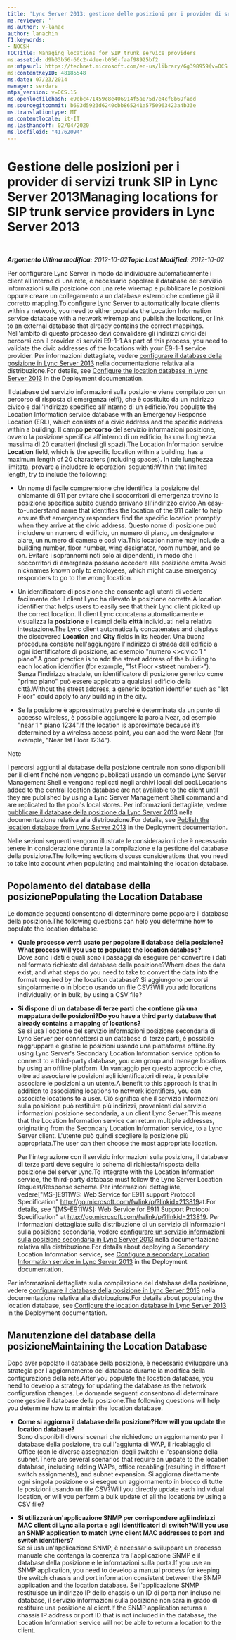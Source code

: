 ```yaml
---
title: 'Lync Server 2013: gestione delle posizioni per i provider di servizi trunk SIP'
ms.reviewer: ''
ms.author: v-lanac
author: lanachin
f1.keywords:
- NOCSH
TOCTitle: Managing locations for SIP trunk service providers
ms:assetid: d9b33b56-66c2-4dee-b056-faaf98925bf2
ms:mtpsurl: https://technet.microsoft.com/en-us/library/Gg398959(v=OCS.15)
ms:contentKeyID: 48185548
ms.date: 07/23/2014
manager: serdars
mtps_version: v=OCS.15
ms.openlocfilehash: e9ebc471459c8e406914f5a075d7e4cf8b69fadd
ms.sourcegitcommit: b693d5923d6240cbb865241a5750963423a4b33e
ms.translationtype: MT
ms.contentlocale: it-IT
ms.lasthandoff: 02/04/2020
ms.locfileid: "41762094"
---
```

<div data-xmlns="http://www.w3.org/1999/xhtml">

<div class="topic" data-xmlns="http://www.w3.org/1999/xhtml" data-msxsl="urn:schemas-microsoft-com:xslt" data-cs="http://msdn.microsoft.com/en-us/">

<div data-asp="http://msdn2.microsoft.com/asp">

# <a name="managing-locations-for-sip-trunk-service-providers-in-lync-server-2013"></a><span data-ttu-id="5cf85-102">Gestione delle posizioni per i provider di servizi trunk SIP in Lync Server 2013</span><span class="sxs-lookup"><span data-stu-id="5cf85-102">Managing locations for SIP trunk service providers in Lync Server 2013</span></span>

</div>

<div id="mainSection">

<div id="mainBody">

<span> </span>

<span data-ttu-id="5cf85-103">_**Argomento Ultima modifica:** 2012-10-02_</span><span class="sxs-lookup"><span data-stu-id="5cf85-103">_**Topic Last Modified:** 2012-10-02_</span></span>

<span data-ttu-id="5cf85-104">Per configurare Lync Server in modo da individuare automaticamente i client all'interno di una rete, è necessario popolare il database del servizio informazioni sulla posizione con una rete wiremap e pubblicare le posizioni oppure creare un collegamento a un database esterno che contiene già il corretto mapping.</span><span class="sxs-lookup"><span data-stu-id="5cf85-104">To configure Lync Server to automatically locate clients within a network, you need to either populate the Location Information service database with a network wiremap and publish the locations, or link to an external database that already contains the correct mappings.</span></span> <span data-ttu-id="5cf85-105">Nell'ambito di questo processo devi convalidare gli indirizzi civici dei percorsi con il provider di servizi E9-1-1.</span><span class="sxs-lookup"><span data-stu-id="5cf85-105">As part of this process, you need to validate the civic addresses of the locations with your E9-1-1 service provider.</span></span> <span data-ttu-id="5cf85-106">Per informazioni dettagliate, vedere [configurare il database della posizione in Lync Server 2013](lync-server-2013-configure-the-location-database.md) nella documentazione relativa alla distribuzione.</span><span class="sxs-lookup"><span data-stu-id="5cf85-106">For details, see [Configure the location database in Lync Server 2013](lync-server-2013-configure-the-location-database.md) in the Deployment documentation.</span></span>

<span data-ttu-id="5cf85-107">Il database del servizio informazioni sulla posizione viene compilato con un percorso di risposta di emergenza (elfi), che è costituito da un indirizzo civico e dall'indirizzo specifico all'interno di un edificio.</span><span class="sxs-lookup"><span data-stu-id="5cf85-107">You populate the Location Information service database with an Emergency Response Location (ERL), which consists of a civic address and the specific address within a building.</span></span> <span data-ttu-id="5cf85-108">Il campo **percorso** del servizio informazioni posizione, ovvero la posizione specifica all'interno di un edificio, ha una lunghezza massima di 20 caratteri (inclusi gli spazi).</span><span class="sxs-lookup"><span data-stu-id="5cf85-108">The Location Information service **Location** field, which is the specific location within a building, has a maximum length of 20 characters (including spaces).</span></span> <span data-ttu-id="5cf85-109">In tale lunghezza limitata, provare a includere le operazioni seguenti:</span><span class="sxs-lookup"><span data-stu-id="5cf85-109">Within that limited length, try to include the following:</span></span>

  - <span data-ttu-id="5cf85-110">Un nome di facile comprensione che identifica la posizione del chiamante di 911 per evitare che i soccorritori di emergenza trovino la posizione specifica subito quando arrivano all'indirizzo civico.</span><span class="sxs-lookup"><span data-stu-id="5cf85-110">An easy-to-understand name that identifies the location of the 911 caller to help ensure that emergency responders find the specific location promptly when they arrive at the civic address.</span></span> <span data-ttu-id="5cf85-111">Questo nome di posizione può includere un numero di edificio, un numero di piano, un designatore alare, un numero di camera e così via.</span><span class="sxs-lookup"><span data-stu-id="5cf85-111">This location name may include a building number, floor number, wing designator, room number, and so on.</span></span> <span data-ttu-id="5cf85-112">Evitare i soprannomi noti solo ai dipendenti, in modo che i soccorritori di emergenza possano accedere alla posizione errata.</span><span class="sxs-lookup"><span data-stu-id="5cf85-112">Avoid nicknames known only to employees, which might cause emergency responders to go to the wrong location.</span></span>

  - <span data-ttu-id="5cf85-113">Un identificatore di posizione che consente agli utenti di vedere facilmente che il client Lync ha rilevato la posizione corretta.</span><span class="sxs-lookup"><span data-stu-id="5cf85-113">A location identifier that helps users to easily see that their Lync client picked up the correct location.</span></span> <span data-ttu-id="5cf85-114">Il client Lync concatena automaticamente e visualizza la **posizione** e i campi della **città** individuati nella relativa intestazione.</span><span class="sxs-lookup"><span data-stu-id="5cf85-114">The Lync client automatically concatenates and displays the discovered **Location** and **City** fields in its header.</span></span> <span data-ttu-id="5cf85-115">Una buona procedura consiste nell'aggiungere l'indirizzo di strada dell'edificio a ogni identificatore di posizione, ad esempio "numero \<\>civico 1 ° piano".</span><span class="sxs-lookup"><span data-stu-id="5cf85-115">A good practice is to add the street address of the building to each location identifier (for example, "1st Floor \<street number\>").</span></span> <span data-ttu-id="5cf85-116">Senza l'indirizzo stradale, un identificatore di posizione generico come "primo piano" può essere applicato a qualsiasi edificio della città.</span><span class="sxs-lookup"><span data-stu-id="5cf85-116">Without the street address, a generic location identifier such as "1st Floor" could apply to any building in the city.</span></span>

  - <span data-ttu-id="5cf85-117">Se la posizione è approssimativa perché è determinata da un punto di accesso wireless, è possibile aggiungere la parola Near, ad esempio "near 1 ° piano 1234".</span><span class="sxs-lookup"><span data-stu-id="5cf85-117">If the location is approximate because it’s determined by a wireless access point, you can add the word Near (for example, "Near 1st Floor 1234").</span></span>

<div>


> [!NOTE]  
> <span data-ttu-id="5cf85-118">I percorsi aggiunti al database della posizione centrale non sono disponibili per il client finché non vengono pubblicati usando un comando Lync Server Management Shell e vengono replicati negli archivi locali del pool.</span><span class="sxs-lookup"><span data-stu-id="5cf85-118">Locations added to the central location database are not available to the client until they are published by using a Lync Server Management Shell command and are replicated to the pool's local stores.</span></span> <span data-ttu-id="5cf85-119">Per informazioni dettagliate, vedere <A href="lync-server-2013-publish-the-location-database.md">pubblicare il database della posizione da Lync Server 2013</A> nella documentazione relativa alla distribuzione.</span><span class="sxs-lookup"><span data-stu-id="5cf85-119">For details, see <A href="lync-server-2013-publish-the-location-database.md">Publish the location database from Lync Server 2013</A> in the Deployment documentation.</span></span>



</div>

<span data-ttu-id="5cf85-120">Nelle sezioni seguenti vengono illustrate le considerazioni che è necessario tenere in considerazione durante la compilazione e la gestione del database della posizione.</span><span class="sxs-lookup"><span data-stu-id="5cf85-120">The following sections discuss considerations that you need to take into account when populating and maintaining the location database.</span></span>

<div>

## <a name="populating-the-location-database"></a><span data-ttu-id="5cf85-121">Popolamento del database della posizione</span><span class="sxs-lookup"><span data-stu-id="5cf85-121">Populating the Location Database</span></span>

<span data-ttu-id="5cf85-122">Le domande seguenti consentono di determinare come popolare il database della posizione.</span><span class="sxs-lookup"><span data-stu-id="5cf85-122">The following questions can help you determine how to populate the location database.</span></span>

  - <span data-ttu-id="5cf85-123">**Quale processo verrà usato per popolare il database della posizione?**</span><span class="sxs-lookup"><span data-stu-id="5cf85-123">**What process will you use to populate the location database?**</span></span>  
    <span data-ttu-id="5cf85-124">Dove sono i dati e quali sono i passaggi da eseguire per convertire i dati nel formato richiesto dal database della posizione?</span><span class="sxs-lookup"><span data-stu-id="5cf85-124">Where does the data exist, and what steps do you need to take to convert the data into the format required by the location database?</span></span> <span data-ttu-id="5cf85-125">Si aggiungono percorsi singolarmente o in blocco usando un file CSV?</span><span class="sxs-lookup"><span data-stu-id="5cf85-125">Will you add locations individually, or in bulk, by using a CSV file?</span></span>

<!-- end list -->

  - <span data-ttu-id="5cf85-126">**Si dispone di un database di terze parti che contiene già una mappatura delle posizioni?**</span><span class="sxs-lookup"><span data-stu-id="5cf85-126">**Do you have a third party database that already contains a mapping of locations?**</span></span>  
    <span data-ttu-id="5cf85-127">Se si usa l'opzione del servizio informazioni posizione secondaria di Lync Server per connettersi a un database di terze parti, è possibile raggruppare e gestire le posizioni usando una piattaforma offline.</span><span class="sxs-lookup"><span data-stu-id="5cf85-127">By using Lync Server's Secondary Location Information service option to connect to a third-party database, you can group and manage locations by using an offline platform.</span></span> <span data-ttu-id="5cf85-128">Un vantaggio per questo approccio è che, oltre ad associare le posizioni agli identificatori di rete, è possibile associare le posizioni a un utente.</span><span class="sxs-lookup"><span data-stu-id="5cf85-128">A benefit to this approach is that in addition to associating locations to network identifiers, you can associate locations to a user.</span></span> <span data-ttu-id="5cf85-129">Ciò significa che il servizio informazioni sulla posizione può restituire più indirizzi, provenienti dal servizio informazioni posizione secondaria, a un client Lync Server.</span><span class="sxs-lookup"><span data-stu-id="5cf85-129">This means that the Location Information service can return multiple addresses, originating from the Secondary Location Information service, to a Lync Server client.</span></span> <span data-ttu-id="5cf85-130">L'utente può quindi scegliere la posizione più appropriata.</span><span class="sxs-lookup"><span data-stu-id="5cf85-130">The user can then choose the most appropriate location.</span></span>
    
    <span data-ttu-id="5cf85-131">Per l'integrazione con il servizio informazioni sulla posizione, il database di terze parti deve seguire lo schema di richiesta/risposta della posizione del server Lync.</span><span class="sxs-lookup"><span data-stu-id="5cf85-131">To integrate with the Location Information service, the third-party database must follow the Lync Server Location Request/Response schema.</span></span> <span data-ttu-id="5cf85-132">Per informazioni dettagliate, vedere\["MS-\]E911WS: Web Service for E911 support Protocol Specification" <http://go.microsoft.com/fwlink/p/?linkid=213819>at.</span><span class="sxs-lookup"><span data-stu-id="5cf85-132">For details, see "\[MS-E911WS\]: Web Service for E911 Support Protocol Specification" at <http://go.microsoft.com/fwlink/p/?linkid=213819>.</span></span> <span data-ttu-id="5cf85-133">Per informazioni dettagliate sulla distribuzione di un servizio di informazioni sulla posizione secondaria, vedere [configurare un servizio informazioni sulla posizione secondaria in Lync Server 2013](lync-server-2013-configure-a-secondary-location-information-service.md) nella documentazione relativa alla distribuzione.</span><span class="sxs-lookup"><span data-stu-id="5cf85-133">For details about deploying a Secondary Location Information service, see [Configure a secondary Location Information service in Lync Server 2013](lync-server-2013-configure-a-secondary-location-information-service.md) in the Deployment documentation.</span></span>

<span data-ttu-id="5cf85-134">Per informazioni dettagliate sulla compilazione del database della posizione, vedere [configurare il database della posizione in Lync Server 2013](lync-server-2013-configure-the-location-database.md) nella documentazione relativa alla distribuzione.</span><span class="sxs-lookup"><span data-stu-id="5cf85-134">For details about populating the location database, see [Configure the location database in Lync Server 2013](lync-server-2013-configure-the-location-database.md) in the Deployment documentation.</span></span>

</div>

<div>

## <a name="maintaining-the-location-database"></a><span data-ttu-id="5cf85-135">Manutenzione del database della posizione</span><span class="sxs-lookup"><span data-stu-id="5cf85-135">Maintaining the Location Database</span></span>

<span data-ttu-id="5cf85-136">Dopo aver popolato il database della posizione, è necessario sviluppare una strategia per l'aggiornamento del database durante la modifica della configurazione della rete.</span><span class="sxs-lookup"><span data-stu-id="5cf85-136">After you populate the location database, you need to develop a strategy for updating the database as the network configuration changes.</span></span> <span data-ttu-id="5cf85-137">Le domande seguenti consentono di determinare come gestire il database della posizione.</span><span class="sxs-lookup"><span data-stu-id="5cf85-137">The following questions will help you determine how to maintain the location database.</span></span>

  - <span data-ttu-id="5cf85-138">**Come si aggiorna il database della posizione?**</span><span class="sxs-lookup"><span data-stu-id="5cf85-138">**How will you update the location database?**</span></span>  
    <span data-ttu-id="5cf85-139">Sono disponibili diversi scenari che richiedono un aggiornamento per il database della posizione, tra cui l'aggiunta di WAP, il ricablaggio di Office (con le diverse assegnazioni degli switch) e l'espansione della subnet.</span><span class="sxs-lookup"><span data-stu-id="5cf85-139">There are several scenarios that require an update to the location database, including adding WAPs, office recabling (resulting in different switch assignments), and subnet expansion.</span></span> <span data-ttu-id="5cf85-140">Si aggiorna direttamente ogni singola posizione o si esegue un aggiornamento in blocco di tutte le posizioni usando un file CSV?</span><span class="sxs-lookup"><span data-stu-id="5cf85-140">Will you directly update each individual location, or will you perform a bulk update of all the locations by using a CSV file?</span></span>

<!-- end list -->

  - <span data-ttu-id="5cf85-141">**Si utilizzerà un'applicazione SNMP per corrispondere agli indirizzi MAC client di Lync alla porta e agli identificatori di switch?**</span><span class="sxs-lookup"><span data-stu-id="5cf85-141">**Will you use an SNMP application to match Lync client MAC addresses to port and switch identifiers?**</span></span>  
    <span data-ttu-id="5cf85-142">Se si usa un'applicazione SNMP, è necessario sviluppare un processo manuale che contenga la coerenza tra l'applicazione SNMP e il database della posizione e le informazioni sulla porta.</span><span class="sxs-lookup"><span data-stu-id="5cf85-142">If you use an SNMP application, you need to develop a manual process for keeping the switch chassis and port information consistent between the SNMP application and the location database.</span></span> <span data-ttu-id="5cf85-143">Se l'applicazione SNMP restituisce un indirizzo IP dello chassis o un ID di porta non incluso nel database, il servizio informazioni sulla posizione non sarà in grado di restituire una posizione al client.</span><span class="sxs-lookup"><span data-stu-id="5cf85-143">If the SNMP application returns a chassis IP address or port ID that is not included in the database, the Location Information service will not be able to return a location to the client.</span></span>

</div>

</div>

<span> </span>

</div>

</div>

</div>

